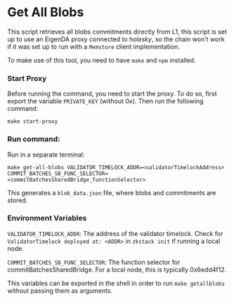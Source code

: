# Get All Blobs

This script retrieves all blobs commitments directly from L1, this script is set up to use an EigenDA proxy connected to
_holesky_, so the chain won't work if it was set up to run with a `Memstore` client implementation.

To make use of this tool, you need to have `make` and `npm` installed.

### Start Proxy

Before running the command, you need to start the proxy. To do so, first export the variable `PRIVATE_KEY` (without 0x).
Then run the following command:

```
make start-proxy
```

### Run command:

Run in a separate terminal:

```
make get-all-blobs VALIDATOR_TIMELOCK_ADDR=<validatorTimelockAddress> COMMIT_BATCHES_SB_FUNC_SELECTOR=<commitBatchesSharedBridge_functionSelector>
```

This generates a `blob_data.json` file, where blobs and commitments are stored.

### Environment Variables

`VALIDATOR_TIMELOCK_ADDR`: The address of the validator timelock. Check for `ValidatorTimelock deployed at: <ADDR>` in `zkstack init` if running a local
node.

`COMMIT_BATCHES_SB_FUNC_SELECTOR`: The function selector for commitBatchesSharedBridge. For a local node, this is
typically 0x6edd4f12.

This variables can be exported in the shell in order to run `make getallblobs` without passing them as arguments.
